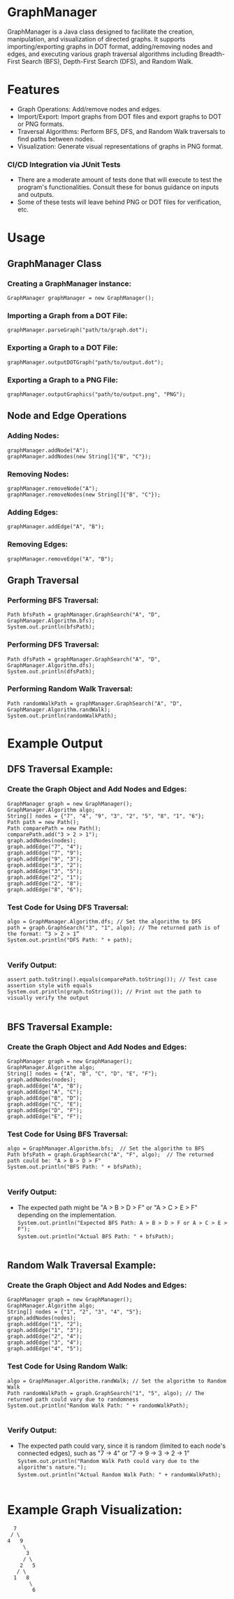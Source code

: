 # GraphManager
GraphManager is a Java class designed to facilitate the creation, manipulation, and visualization of directed graphs. It supports importing/exporting graphs in DOT format, adding/removing nodes and edges, and executing various graph traversal algorithms including Breadth-First Search (BFS), Depth-First Search (DFS), and Random Walk.

# Features
- Graph Operations: Add/remove nodes and edges.
- Import/Export: Import graphs from DOT files and export graphs to DOT or PNG formats.
- Traversal Algorithms: Perform BFS, DFS, and Random Walk traversals to find paths between nodes.
- Visualization: Generate visual representations of graphs in PNG format.

### CI/CD Integration via JUnit Tests
- There are a moderate amount of tests done that will execute to test the program's functionalities. Consult these for bonus guidance on inputs and outputs.
- Some of these tests will leave behind PNG or DOT files for verification, etc.

# Usage
## GraphManager Class
### Creating a GraphManager instance:
``GraphManager graphManager = new GraphManager();``<br>
### Importing a Graph from a DOT File:
``graphManager.parseGraph("path/to/graph.dot");``<br>
### Exporting a Graph to a DOT File:
``graphManager.outputDOTGraph("path/to/output.dot");``<br>
### Exporting a Graph to a PNG File:
``graphManager.outputGraphics("path/to/output.png", "PNG");``<br>
## Node and Edge Operations
### Adding Nodes:
``graphManager.addNode("A");``<br>
``graphManager.addNodes(new String[]{"B", "C"});``<br>
### Removing Nodes:
``graphManager.removeNode("A");``<br>
``graphManager.removeNodes(new String[]{"B", "C"});``<br>
### Adding Edges:
``graphManager.addEdge("A", "B");``<br>
### Removing Edges:
``graphManager.removeEdge("A", "B");``<br>
## Graph Traversal
### Performing BFS Traversal:
``Path bfsPath = graphManager.GraphSearch("A", "D", GraphManager.Algorithm.bfs);``<br>
``System.out.println(bfsPath);``<br>
### Performing DFS Traversal:
``Path dfsPath = graphManager.GraphSearch("A", "D", GraphManager.Algorithm.dfs);``<br>
``System.out.println(dfsPath);``<br>
### Performing Random Walk Traversal:
``Path randomWalkPath = graphManager.GraphSearch("A", "D", GraphManager.Algorithm.randWalk);``<br>
``System.out.println(randomWalkPath);``<br>
# Example Output
## DFS Traversal Example:
### Create the Graph Object and Add Nodes and Edges:
``GraphManager graph = new GraphManager();``<br>
``GraphManager.Algorithm algo;``<br>
``String[] nodes = {"7", "4", "9", "3", "2", "5", "8", "1", "6"};``<br>
``Path path = new Path();``<br>
``Path comparePath = new Path();``<br>
``comparePath.add("3 > 2 > 1");``<br>
``graph.addNodes(nodes);``<br>
``graph.addEdge("7", "4");``<br>
``graph.addEdge("7", "9");``<br>
``graph.addEdge("9", "3");``<br>
``graph.addEdge("3", "2");``<br>
``graph.addEdge("3", "5");``<br>
``graph.addEdge("2", "1");``<br>
``graph.addEdge("2", "8");``<br>
``graph.addEdge("8", "6");``<br>
### Test Code for Using DFS Traversal:
``algo = GraphManager.Algorithm.dfs; // Set the algorithm to DFS``<br>
``path = graph.GraphSearch("3", "1", algo); // The returned path is of the format: “3 > 2 > 1”``<br>
``System.out.println("DFS Path: " + path);``<br><br>
### Verify Output:
``assert path.toString().equals(comparePath.toString()); // Test case assertion style with equals``<br>
``System.out.println(graph.toString()); // Print out the path to visually verify the output``<br><br>
## BFS Traversal Example:
### Create the Graph Object and Add Nodes and Edges:
``GraphManager graph = new GraphManager();``<br>
``GraphManager.Algorithm algo;``<br>
``String[] nodes = {"A", "B", "C", "D", "E", "F"};``<br>
``graph.addNodes(nodes);``<br>
``graph.addEdge("A", "B");``<br>
``graph.addEdge("A", "C");``<br>
``graph.addEdge("B", "D");``<br>
``graph.addEdge("C", "E");``<br>
``graph.addEdge("D", "F");``<br>
``graph.addEdge("E", "F");``<br>
### Test Code for Using BFS Traversal:
``algo = GraphManager.Algorithm.bfs;  // Set the algorithm to BFS``<br>
``Path bfsPath = graph.GraphSearch("A", "F", algo);  // The returned path could be: "A > B > D > F"``<br>
``System.out.println("BFS Path: " + bfsPath);``<br><br>
### Verify Output:
* The expected path might be "A > B > D > F" or "A > C > E > F" depending on the implementation.<br>
``System.out.println("Expected BFS Path: A > B > D > F or A > C > E > F");``<br>
``System.out.println("Actual BFS Path: " + bfsPath);``<br><br>
## Random Walk Traversal Example:
### Create the Graph Object and Add Nodes and Edges:
``GraphManager graph = new GraphManager();``<br>
``GraphManager.Algorithm algo;``<br>
``String[] nodes = {"1", "2", "3", "4", "5"};``<br>
``graph.addNodes(nodes);``<br>
``graph.addEdge("1", "2");``<br>
``graph.addEdge("1", "3");``<br>
``graph.addEdge("2", "4");``<br>
``graph.addEdge("3", "4");``<br>
``graph.addEdge("4", "5");``<br>
### Test Code for Using Random Walk:
``algo = GraphManager.Algorithm.randWalk; // Set the algorithm to Random Walk``<br>
``Path randomWalkPath = graph.GraphSearch("1", "5", algo); // The returned path could vary due to randomness``<br>
``System.out.println("Random Walk Path: " + randomWalkPath);``<br><br>
### Verify Output:
* The expected path could vary, since it is random (limited to each node's connected edges), such as "7 -> 4" or "7 -> 9 -> 3 -> 2 -> 1"<br>
``System.out.println("Random Walk Path could vary due to the algorithm's nature.");``<br>
``System.out.println("Actual Random Walk Path: " + randomWalkPath);``<br><br>

# Example Graph Visualization:
      7
     / \
    4   9
         \
          3
         / \
        2   5
       / \
      1   8
           \
            6

